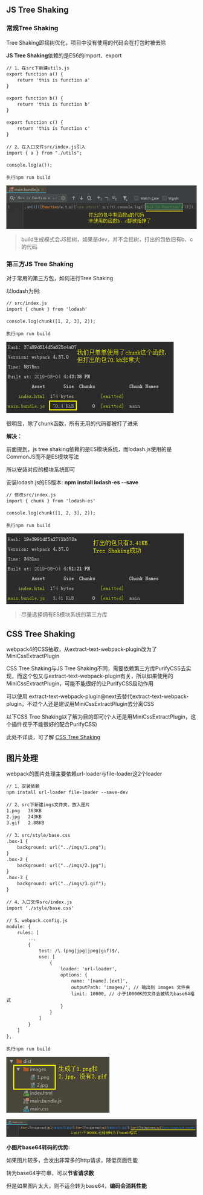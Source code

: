 ## JS Tree Shaking

### 常规Tree Shaking

Tree Shaking即摇树优化，项目中没有使用的代码会在打包时被去除

**JS Tree Shaking**依赖的是ES6的import、export

    // 1、在src下新建utils.js
    export function a() {
        return 'this is function a'
    }
    
    export function b() {
        return 'this is function b'
    }
    
    export function c() {
        return 'this is function c'
    }
    
    // 2、在入口文件src/index.js引入
    import { a } from "./utils";
    
    console.log(a());
    
    执行npm run build
    
![Alt text](./imgs/06-01.png)

> build生成模式会JS摇树，如果是dev，并不会摇树，打出的包依旧有b、c的代码

### 第三方JS Tree Shaking

对于常用的第三方包，如何进行Tree Shaking

以lodash为例:

    // src/index.js
    import { chunk } from 'lodash'
    
    console.log(chunk([1, 2, 3], 2));
    
    执行npm run build
    
![Alt text](./imgs/06-02.png)

很明显，除了chunk函数，所有无用的代码都被打了进来

**解决：**

前面提到，js tree shaking依赖的是ES模块系统，而lodash.js使用的是CommonJS而不是ES模块写法

所以安装对应的模块系统即可

安装lodash.js的ES版本: **npm install lodash-es --save**

    // 修改src/index.js
    import { chunk } from 'lodash-es'
    
    console.log(chunk([1, 2, 3], 2));
    
    执行npm run build
    
![Alt text](./imgs/06-03.png)

> 尽量选择拥有ES模块系统的第三方库

## CSS Tree Shaking

webpack4的CSS抽取，从extract-text-webpack-plugin改为了MiniCssExtractPlugin

CSS Tree Shaking与JS Tree Shaking不同，需要依赖第三方库PurifyCSS去实现，而这个包又与extract-text-webpack-plugin有关，所以如果使用的MiniCssExtractPlugin，可能不能很好的让PurifyCSS启动作用

可以使用 extract-text-webpack-plugin@next去替代extract-text-webpack-plugin，不过个人还是建议用MiniCssExtractPlugin去分离CSS

以下CSS Tree Shaking以了解为目的即可(个人还是用MiniCssExtractPlugin，这个插件视乎不能很好的配合PurifyCSS)

此处不详谈，可了解 [CSS Tree Shaking](https://juejin.im/post/5cb01ab0e51d456e3428c0ca#heading-1)

## 图片处理

webpack的图片处理主要依赖url-loader与file-loader这2个loader

    // 1、安装依赖
    npm install url-loader file-loader --save-dev
    
    // 2、src下新建imgs文件夹，放入图片
    1.png   363KB
    2.jpg   243KB
    3.gif   2.88KB
    
    // 3、src/style/base.css
    .box-1 {
        background: url("../imgs/1.png");
    }
    .box-2 {
        background: url("../imgs/2.jpg");
    }
    .box-3 {
        background: url("../imgs/3.gif");
    }
    
    // 4、入口文件src/index.js
    import './style/base.css'
    
    // 5、webpack.config.js
    module: {
        rules: [
            ...
            {
                test: /\.(png|jpg|jpeg|gif)$/,
                use: [
                    {
                        loader: 'url-loader',
                        options: {
                            name: '[name].[ext]',
                            outputPath: 'images/', // 输出到 images 文件夹
                            limit: 10000, // 小于10000K的文件会被转为base64格式
                        }
                    }
                ]
            }
        ]
    },
    
    执行npm run build
    
![Alt text](./imgs/06-04.png)

![Alt text](./imgs/06-05.png)


**小图片base64转码的优势:**

如果图片较多，会发出非常多的http请求，降低页面性能

转为base64字符串，可以**节省请求数**

但是如果图片太大，则不适合转为base64，**编码会消耗性能**
    